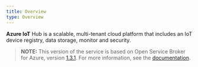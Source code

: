 ```yaml
---
title: Overview
type: Overview
---
```


**Azure IoT** Hub is a scalable, multi-tenant cloud platform that includes an IoT device registry, data storage, monitor and security.

>**NOTE:** This version of the service is based on Open Service Broker for Azure, version [1.3.1](https://github.com/Azure/open-service-broker-azure/releases).
For more information, see the [documentation](https://github.com/Azure/open-service-broker-azure/blob/v1.3.1/docs/modules/iothub.md).
